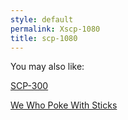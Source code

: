 ```yaml
---
style: default
permalink: Xscp-1080
title: scp-1080
---
```

You may also like:

[SCP-300](http://scp-wiki.net/scp-300)

[We Who Poke With Sticks](http://scp-wiki.net/when-in-doubt-poke-it-with-a-stick)
